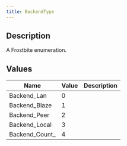 ```yaml
---
title: BackendType
---
```

## Description

A Frostbite enumeration.

## Values

| Name             | Value | Description |
| ---------------- | ----- | ----------- |
| Backend\_Lan     | 0     |             |
| Backend\_Blaze   | 1     |             |
| Backend\_Peer    | 2     |             |
| Backend\_Local   | 3     |             |
| Backend\_Count\_ | 4     |             |
